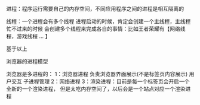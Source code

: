 进程：程序运行需要自己的内存空间，不同应用程序之间的进程是相互隔离的

线程：一个进程会有多个线程
进程启动的时候，肯定会创建一个主线程，主线程忙不过来的时候 会创建多个线程来完成各自的事情：比如王者荣耀有【网络线程，游戏线程 ... 】

基于以上

浏览器的进程模型

浏览器是多进程的：
1：浏览器进程
   负责浏览器界面展示(不是标签页内容展示)  用户交互 子进程管理
2：网络进程
3：渲染进程：目前是每一个标签页会开启一个全新的一个渲染进程，
   但是太吃内存空间了，以后会是一个站点对应一个渲染进程